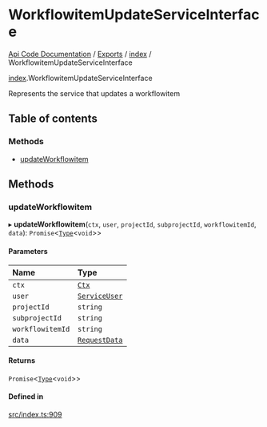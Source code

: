# WorkflowitemUpdateServiceInterface
 
[Api Code Documentation](../README.md) / [Exports](../modules.md) / [index](../modules/index.md) / WorkflowitemUpdateServiceInterface

[index](../modules/index.md).WorkflowitemUpdateServiceInterface

Represents the service that updates a workflowitem

## Table of contents

### Methods

- [updateWorkflowitem](index.WorkflowitemUpdateServiceInterface.md#updateworkflowitem)

## Methods

### updateWorkflowitem

▸ **updateWorkflowitem**(`ctx`, `user`, `projectId`, `subprojectId`, `workflowitemId`, `data`): `Promise`\<[`Type`](../modules/result.md#type)\<`void`\>\>

#### Parameters

| Name | Type |
| :------ | :------ |
| `ctx` | [`Ctx`](lib_ctx.Ctx.md) |
| `user` | [`ServiceUser`](service_domain_organization_service_user.ServiceUser.md) |
| `projectId` | `string` |
| `subprojectId` | `string` |
| `workflowitemId` | `string` |
| `data` | [`RequestData`](service_domain_workflow_workflowitem_update.RequestData.md) |

#### Returns

`Promise`\<[`Type`](../modules/result.md#type)\<`void`\>\>

#### Defined in

[src/index.ts:909](https://github.com/openkfw/TruBudget/blob/90402cb/api/src/index.ts#L909)
